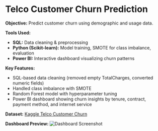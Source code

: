 # Telco Customer Churn Prediction

**Objective:** Predict customer churn using demographic and usage data.

**Tools Used:**  
- **SQL:** Data cleaning & preprocessing  
- **Python (Scikit-learn):** Model training, SMOTE for class imbalance, evaluation  
- **Power BI:** Interactive dashboard visualizing churn patterns  

**Key Features:**
- SQL-based data cleaning (removed empty TotalCharges, converted numeric fields)  
- Handled class imbalance with SMOTE  
- Random Forest model with hyperparameter tuning  
- Power BI dashboard showing churn insights by tenure, contract, payment method, and internet service  

**Dataset:** [Kaggle Telco Customer Churn](https://www.kaggle.com/blastchar/telco-customer-churn)

**Dashboard Preview:**
![Dashboard Screenshot](dashboard_screenshot.png)
